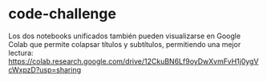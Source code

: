 # code-challenge

Los dos notebooks unificados también pueden visualizarse en Google Colab que permite colapsar títulos y subtítulos, permitiendo una mejor lectura:
https://colab.research.google.com/drive/12CkuBN6Lf9oyDwXvmFvH1j0ygVcWxpzD?usp=sharing
